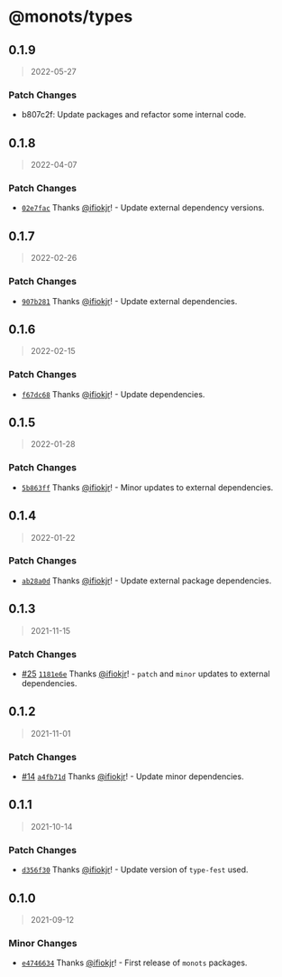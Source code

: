 # @monots/types

## 0.1.9

> 2022-05-27

### Patch Changes

- b807c2f: Update packages and refactor some internal code.

## 0.1.8

> 2022-04-07

### Patch Changes

- [`02e7fac`](https://github.com/monots/monots/commit/02e7fac77eb0e0c441efc8adb7b2ec05d5f34fb4) Thanks [@ifiokjr](https://github.com/ifiokjr)! - Update external dependency versions.

## 0.1.7

> 2022-02-26

### Patch Changes

- [`907b281`](https://github.com/monots/monots/commit/907b281ed4f4eb44c19a5a9ec3fc6c8be137d6a2) Thanks [@ifiokjr](https://github.com/ifiokjr)! - Update external dependencies.

## 0.1.6

> 2022-02-15

### Patch Changes

- [`f67dc68`](https://github.com/monots/monots/commit/f67dc686da9adfecddfdf767563110c226ce2e66) Thanks [@ifiokjr](https://github.com/ifiokjr)! - Update dependencies.

## 0.1.5

> 2022-01-28

### Patch Changes

- [`5b863ff`](https://github.com/monots/monots/commit/5b863ffd92c567314eac2e18a21e97b4bb1b17e3) Thanks [@ifiokjr](https://github.com/ifiokjr)! - Minor updates to external dependencies.

## 0.1.4

> 2022-01-22

### Patch Changes

- [`ab28a0d`](https://github.com/monots/monots/commit/ab28a0d1fbdf9736134358e67b223165ebac9f7d) Thanks [@ifiokjr](https://github.com/ifiokjr)! - Update external package dependencies.

## 0.1.3

> 2021-11-15

### Patch Changes

- [#25](https://github.com/monots/monots/pull/25) [`1181e6e`](https://github.com/monots/monots/commit/1181e6e867c50b3b912ac6fe5131ea60361e3ea5) Thanks [@ifiokjr](https://github.com/ifiokjr)! - `patch` and `minor` updates to external dependencies.

## 0.1.2

> 2021-11-01

### Patch Changes

- [#14](https://github.com/monots/monots/pull/14) [`a4fb71d`](https://github.com/monots/monots/commit/a4fb71d409367c1c80df8e8a7ba5bbfbd0826418) Thanks [@ifiokjr](https://github.com/ifiokjr)! - Update minor dependencies.

## 0.1.1

> 2021-10-14

### Patch Changes

- [`d356f30`](https://github.com/monots/monots/commit/d356f30bb990cbdfb5f84b39c85dbc4fe632ac60) Thanks [@ifiokjr](https://github.com/ifiokjr)! - Update version of `type-fest` used.

## 0.1.0

> 2021-09-12

### Minor Changes

- [`e4746634`](https://github.com/monots/monots/commit/e4746634cce0b3f844da1bf24c98dd9d0ab9135c) Thanks [@ifiokjr](https://github.com/ifiokjr)! - First release of `monots` packages.
